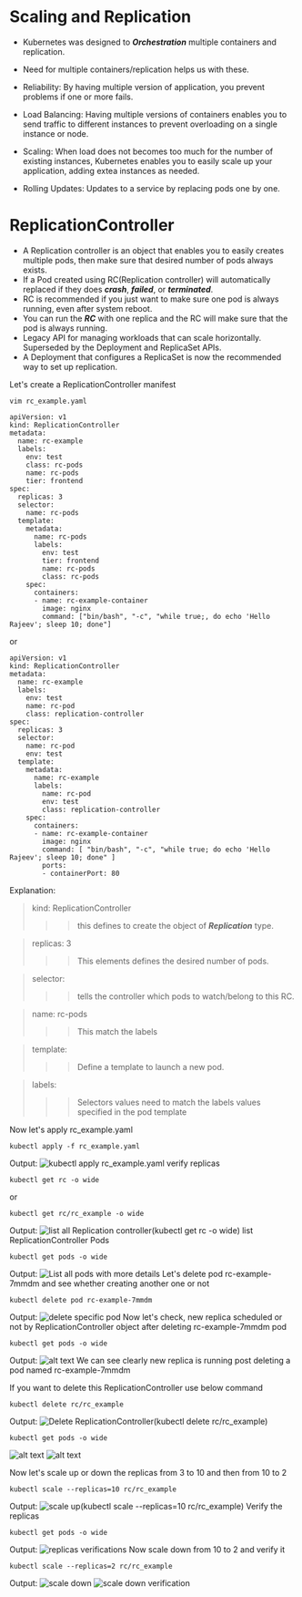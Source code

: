 # Scaling and Replication

- Kubernetes was designed to **_Orchestration_** multiple containers and replication.
- Need for multiple containers/replication helps us with these.
- Reliability: By having multiple version of application, you prevent problems if one or more fails.

- Load Balancing: Having multiple versions of containers enables you to send traffic to different instances to prevent overloading on a single instance or node.
- Scaling:
  When load does not becomes too much
  for the number of existing instances, Kubernetes
  enables you to easily scale up
  your application, adding
  extea instances as needed.

- Rolling Updates: Updates to a service
  by replacing pods one by one.

# ReplicationController

- A Replication controller is an object that enables you
  to easily creates multiple pods, then make sure that desired number of pods always exists.
- If a Pod created using RC(Replication controller) will automatically replaced if they does **_crash_**, **_failed_**, or **_terminated_**.
- RC is recommended if you just want to make sure one pod is always running, even after system reboot.
- You can run the **_RC_** with one replica and the RC will make sure that the pod is always running.
- Legacy API for managing workloads that can scale horizontally. Superseded by the Deployment and ReplicaSet APIs.
- A Deployment that configures a ReplicaSet is now the recommended way to set up replication.

Let's create a ReplicationController manifest

```
vim rc_example.yaml
```

```
apiVersion: v1
kind: ReplicationController
metadata:
  name: rc-example
  labels:
    env: test
    class: rc-pods
    name: rc-pods
    tier: frontend
spec:
  replicas: 3
  selector:
    name: rc-pods
  template:
    metadata:
      name: rc-pods
      labels:
        env: test
        tier: frontend
        name: rc-pods
        class: rc-pods
    spec:
      containers:
      - name: rc-example-container
        image: nginx
        command: ["bin/bash", "-c", "while true;, do echo 'Hello Rajeev'; sleep 10; done"]
```

or

```
apiVersion: v1
kind: ReplicationController
metadata:
  name: rc-example
  labels:
    env: test
    name: rc-pod
    class: replication-controller
spec:
  replicas: 3
  selector:
    name: rc-pod
    env: test
  template:
    metadata:
      name: rc-example
      labels:
        name: rc-pod
        env: test
        class: replication-controller
    spec:
      containers:
      - name: rc-example-container
        image: nginx
        command: [ "bin/bash", "-c", "while true; do echo 'Hello Rajeev'; sleep 10; done" ]
        ports:
        - containerPort: 80

```

Explanation:

> kind: ReplicationController
>
> > > this defines to create the object of **_Replication_** type.

> replicas: 3
>
> > > This elements defines the desired number of pods.

> selector:
>
> > > tells the controller which pods to watch/belong to this
> > > RC.

> name: rc-pods
>
> > > This match the labels

> template:
>
> > > Define a template to launch a new pod.

> labels:
>
> > > Selectors values need to match the labels values specified in the pod template

Now let's apply rc_example.yaml

```
kubectl apply -f rc_example.yaml
```

Output:
![kubectl apply rc_example.yaml](image.png)
verify replicas

```
kubectl get rc -o wide
```

or

```
kubectl get rc/rc_example -o wide
```

Output:
![list all Replication controller(kubectl get rc -o wide)](image-1.png)
list ReplicationController Pods

```
kubectl get pods -o wide
```

Output:
![List all pods with more details](image-2.png)
Let's delete pod rc-example-7mmdm and see whether creating another one or not

```
kubectl delete pod rc-example-7mmdm
```

Output:
![delete specific pod ](image-3.png)
Now let's check, new replica scheduled or not by ReplicationController object after deleting rc-example-7mmdm pod

```
kubectl get pods -o wide
```

Output:
![alt text](image-4.png)
We can see clearly new replica is running post deleting a pod named rc-example-7mmdm

If you want to delete this ReplicationController use below command

```
kubectl delete rc/rc_example
```

Output:
![Delete ReplicationController(kubectl delete rc/rc_example)](image-5.png)

```
kubectl get pods -o wide
```

![alt text](image-6.png)
![alt text](image-7.png)

Now let's scale up or down the replicas from 3 to 10 and then from 10 to 2

```
kubectl scale --replicas=10 rc/rc_example
```

Output:
![scale up(kubectl scale --replicas=10 rc/rc_example)](image-8.png)
Verify the replicas

```
kubectl get pods -o wide
```

Output:
![replicas verifications](image-9.png)
Now scale down from 10 to 2 and verify it

```
kubectl scale --replicas=2 rc/rc_example
```

Output:
![scale down](image-10.png)
![scale down verification](image-11.png)
